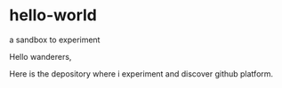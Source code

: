 # hello-world
a sandbox to experiment

Hello wanderers,

Here is the depository where i experiment and discover github platform.
